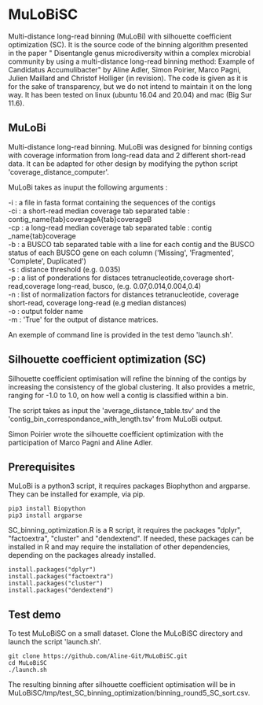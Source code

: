 # MuLoBiSC
Multi-distance long-read binning (MuLoBi) with silhouette coefficient optimization (SC). It is the source code of the binning algorithm presented in the paper " Disentangle genus microdiversity within a complex microbial community by using a multi-distance long-read binning method: Example of Candidatus Accumulibacter" by Aline Adler, Simon Poirier, Marco Pagni, Julien Maillard and Christof Holliger (in revision). The code is given as it is for the sake of transparency, but we do not intend to maintain it on the long way. It has been tested on linux (ubuntu 16.04 and 20.04) and mac (Big Sur 11.6). 


## MuLoBi
Multi-distance long-read binning. MuLoBi was designed for binning contigs with coverage information from long-read data and 2 different short-read data. It can be adapted for other design by modifying the python script 'coverage_distance_computer'. 

MuLoBi takes as inuput the following arguments :

-i : a file in fasta format containing the sequences of the contigs<br/>
-ci : a short-read median coverage tab separated table : contig_name{tab}coverageA{tab}coverageB<br/>
-cp : a long-read median coverage tab separated table : contig _name{tab}coverage<br/>
-b : a BUSCO tab separated table with a line for each contig and the BUSCO status of each BUSCO gene on each column ('Missing', 'Fragmented', 'Complete', Duplicated')<br/>
-s : distance threshold (e.g. 0.035)<br/>
-p : a list of ponderations for distaces tetranucleotide,coverage short-read,coverage long-read, busco, (e.g. 0.07,0.014,0.004,0.4)<br/>
-n : list of normalization factors for distances tetranucleotide, coverage short-read, coverage long-read (e.g median distances)<br/>
-o : output folder name<br/>
-m : 'True' for the output of distance matrices.

An exemple of command line is provided in the test demo 'launch.sh'.



## Silhouette coefficient optimization (SC)
Silhouette coefficient optimisation will refine the binning of the contigs by increasing the consistency of the global clustering. It also provides a metric, ranging for -1.0 to 1.0, on how well a contig is classified within a bin.

The script takes as input the 'average_distance_table.tsv' and the 'contig_bin_correspondance_with_length.tsv' from MuLoBi output. 

Simon Poirier wrote the silhouette coefficient optimization with the participation of Marco Pagni and Aline Adler.


## Prerequisites
MuLoBi is a python3 script, it requires packages Biophython and argparse. They can be installed for example, via pip.
 

```
pip3 install Biopython
pip3 install argparse
```

SC_binning_optimization.R is a R script, it requires the packages "dplyr", "factoextra", "cluster" and "dendextend". If needed, these packages can be installed in R and may require the installation of other dependencies, depending on the packages already installed. 

```
install.packages("dplyr")
install.packages("factoextra")
install.packages("cluster")
install.packages("dendextend")
```


## Test demo
To test MuLoBiSC on a small dataset. Clone the MuLoBiSC directory and launch the script 'launch.sh'.

```
git clone https://github.com/Aline-Git/MuLoBiSC.git
cd MuLoBiSC
./launch.sh
```

The resulting binning after silhouette coefficient optimisation will be in MuLoBiSC/tmp/test_SC_binning_optimization/binning_round5_SC_sort.csv.

